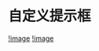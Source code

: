 # 自定义提示框
[!image](https://github.com/CCSH/SHActionSheetViewDemo/blob/master/058CED75-4C4D-40E1-A02C-5F538DD4801E.png)
[!image](https://github.com/CCSH/SHActionSheetViewDemo/blob/master/977F9DB1-F3E0-4427-9924-FE7ABB330760.png)
